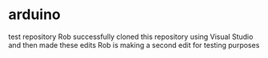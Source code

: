 # arduino
test repository
Rob successfully cloned this repository using Visual Studio and then made these edits
Rob is making a second edit for testing purposes